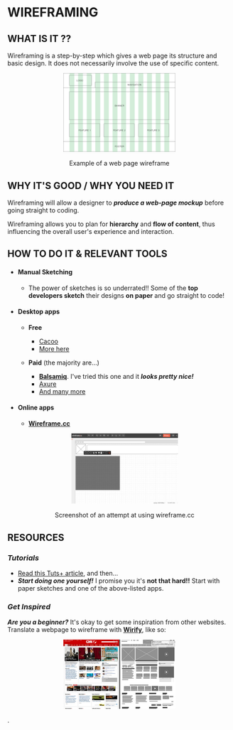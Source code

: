 # **WIREFRAMING**

## **WHAT IS IT ??**
Wireframing is a step-by-step which gives a web page its structure and basic design. It does not necessarily involve the use of specific content.
 <p align="center"><img alt="Example of wireframe" src="wfPics/wfEx2.png" width="50%"/></p>
 <p align="center">Example of a web page wireframe</p>

## **WHY IT'S GOOD / WHY YOU NEED IT**
Wireframing will allow a designer to ***produce a web-page mockup*** before going straight to coding.

Wireframing allows you to plan for **hierarchy** and **flow of content**, thus influencing the overall user's experience and interaction.

## **HOW TO DO IT & RELEVANT TOOLS**

* #### Manual Sketching
  * The power of sketches is so underrated!! Some of the **top developers sketch** their designs **on paper** and go straight to code!

* #### Desktop apps

  * **Free**
    * [Cacoo](https://cacoo.com/)
    * [ More here](http://mashable.com/2010/07/15/wireframing-tools/#e9WODxOb5gqr)

  * **Paid** (the majority are...)
    * **[Balsamiq](https://balsamiq.com/products/mockups/)**. I've tried this one and it ***looks pretty nice!***
    * [Axure](http://www.axure.com/)
    * [And many more](http://www.creativebloq.com/wireframes/top-wireframing-tools-11121302)

* #### Online apps

  * **[Wireframe.cc](https://wireframe.cc/gk46NX#about)**
  <p align="center"><img alt="Wireframe" src="wfPics/wfCC.png" width=50%/></p>
  <p align="center">Screenshot of an attempt at using wireframe.cc</p>

## **RESOURCES**
### *Tutorials*
* [Read this Tuts+ article](http://webdesign.tutsplus.com/articles/a-beginners-guide-to-wireframing--webdesign-7399), and then...
* ***Start doing one yourself!*** I promise you it's **not that hard!!** Start with paper sketches and one of the above-listed apps.

### *Get Inspired*
***Are you a beginner?*** It's okay to get some inspiration from other websites.
Translate a webpage to wireframe with **[Wirify](http://www.wirify.com/)**, like so:
<p align="center"><img alt="Wirify" src="wfPics/wfEx.jpg" width=50%/></p>.
